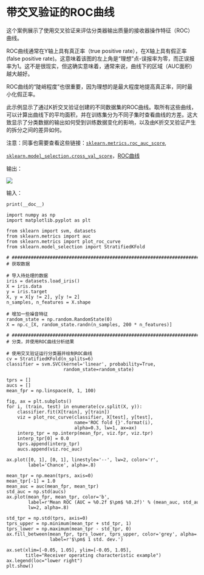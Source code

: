 # 带交叉验证的ROC曲线

这个案例展示了使用交叉验证来评估分类器输出质量的接收器操作特征（ROC）曲线。

ROC曲线通常在Y轴上具有真正率（true positive rate），在X轴上具有假正率(false positive rate)。这意味着该图的左上角是“理想”点-误报率为零，而正误报率为1。这不是很现实，但这确实意味着，通常来说，曲线下的区域（AUC面积）越大越好。

ROC曲线的“陡峭程度”也很重要，因为理想的是最大程度地提高真正率，同时最小化假正率。

此示例显示了通过K折交叉验证创建的不同数据集的ROC曲线。取所有这些曲线，可以计算出曲线下的平均面积，并在训练集分为不同子集时查看曲线的方差。这大致显示了分类数据的输出如何受到训练数据变化的影响，以及由K折交叉验证产生的拆分之间的差异如何。

注意：同事也需要查看这些链接：[`sklearn.metrics.roc_auc_score`](https://scikit-learn.org.cn/view/500.html),

[`sklearn.model_selection.cross_val_score`](https://scikit-learn.org.cn/view/663.html)，[ROC曲线](https://scikit-learn.org.cn/view/295.html)

输出：

![](https://scikit-learn.org/stable/_images/sphx_glr_plot_roc_crossval_001.png)

输入：

```
print(__doc__)

import numpy as np
import matplotlib.pyplot as plt

from sklearn import svm, datasets
from sklearn.metrics import auc
from sklearn.metrics import plot_roc_curve
from sklearn.model_selection import StratifiedKFold

# #############################################################################
# 获取数据

# 导入待处理的数据
iris = datasets.load_iris()
X = iris.data
y = iris.target
X, y = X[y != 2], y[y != 2]
n_samples, n_features = X.shape

# 增加一些噪音特征
random_state = np.random.RandomState(0)
X = np.c_[X, random_state.randn(n_samples, 200 * n_features)]

# #############################################################################
# 分类，并使用ROC曲线分析结果

# 使用交叉验证运行分类器并绘制ROC曲线
cv = StratifiedKFold(n_splits=6)
classifier = svm.SVC(kernel='linear', probability=True,
                     random_state=random_state)

tprs = []
aucs = []
mean_fpr = np.linspace(0, 1, 100)

fig, ax = plt.subplots()
for i, (train, test) in enumerate(cv.split(X, y)):
    classifier.fit(X[train], y[train])
    viz = plot_roc_curve(classifier, X[test], y[test],
                         name='ROC fold {}'.format(i),
                         alpha=0.3, lw=1, ax=ax)
    interp_tpr = np.interp(mean_fpr, viz.fpr, viz.tpr)
    interp_tpr[0] = 0.0
    tprs.append(interp_tpr)
    aucs.append(viz.roc_auc)

ax.plot([0, 1], [0, 1], linestyle='--', lw=2, color='r',
        label='Chance', alpha=.8)

mean_tpr = np.mean(tprs, axis=0)
mean_tpr[-1] = 1.0
mean_auc = auc(mean_fpr, mean_tpr)
std_auc = np.std(aucs)
ax.plot(mean_fpr, mean_tpr, color='b',
        label=r'Mean ROC (AUC = %0.2f $\pm$ %0.2f)' % (mean_auc, std_auc),
        lw=2, alpha=.8)

std_tpr = np.std(tprs, axis=0)
tprs_upper = np.minimum(mean_tpr + std_tpr, 1)
tprs_lower = np.maximum(mean_tpr - std_tpr, 0)
ax.fill_between(mean_fpr, tprs_lower, tprs_upper, color='grey', alpha=.2,
                label=r'$\pm$ 1 std. dev.')

ax.set(xlim=[-0.05, 1.05], ylim=[-0.05, 1.05],
       title="Receiver operating characteristic example")
ax.legend(loc="lower right")
plt.show()
```

